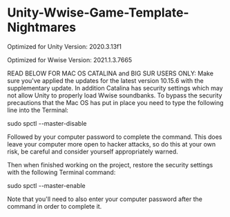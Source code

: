 # Unity-Wwise-Game-Template-Nightmares

Optimized for Unity Version: 
2020.3.13f1

Optimized for Wwise Version: 
2021.1.3.7665

READ BELOW FOR MAC OS CATALINA and BIG SUR USERS ONLY:
Make sure you've applied the updates for the latest version 10.15.6 with the supplementary
update.  In addition Catalina has security settings which may not allow Unity to properly 
load Wwise soundbanks. To bypass the security precautions that the Mac OS has put in place 
you need to type the following line into the Terminal: 

sudo spctl --master-disable

Followed by your computer password to complete the command. This does leave your computer 
more open to hacker attacks, so do this at your own risk, be careful and consider yourself 
appropriately warned.  

Then when finished working on the project, 
restore the security settings with the following Terminal command:

sudo spctl --master-enable 

Note that you'll need to also enter your computer password after the command in order to
complete it.
